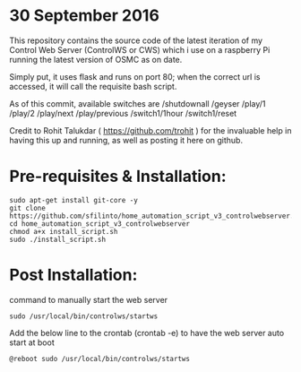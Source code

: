 # 30 September 2016
This repository contains the source code of the latest iteration of my Control Web Server (ControlWS or CWS) which i use on a raspberry Pi running the latest version of OSMC as on date.

Simply put, it uses flask and runs on port 80; when the correct url is accessed, it will call the requisite bash script.

As of this commit, available switches are /shutdownall /geyser /play/1 /play/2 /play/next /play/previous /switch1/1hour /switch1/reset

Credit to Rohit Talukdar ( https://github.com/trohit ) for the invaluable help in having this up and running, as well as posting it here on github.

# Pre-requisites & Installation:
```
sudo apt-get install git-core -y  
git clone https://github.com/sfilinto/home_automation_script_v3_controlwebserver.git  
cd home_automation_script_v3_controlwebserver  
chmod a+x install_script.sh  
sudo ./install_script.sh  
```

# Post Installation:
command to manually start the web server
```
sudo /usr/local/bin/controlws/startws
```

Add the below line to the crontab (crontab -e)  to have the web server auto start at boot
```
@reboot sudo /usr/local/bin/controlws/startws  
```
